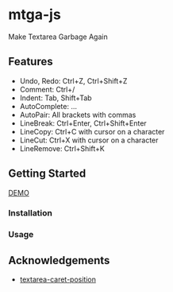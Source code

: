# mtga-js

Make Textarea Garbage Again

## Features

- Undo, Redo: Ctrl+Z, Ctrl+Shift+Z
- Comment: Ctrl+/
- Indent: Tab, Shift+Tab
- AutoComplete: ...
- AutoPair: All brackets with commas
- LineBreak: Ctrl+Enter, Ctrl+Shift+Enter
- LineCopy: Ctrl+C with cursor on a character
- LineCut: Ctrl+X with cursor on a character
- LineRemove: Ctrl+Shift+K

## Getting Started

[DEMO](https://shinich39.github.io/mtga-js/)

### Installation

### Usage

## Acknowledgements

- [textarea-caret-position](https://github.com/component/textarea-caret-position)
